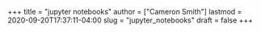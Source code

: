 +++
title = "jupyter notebooks"
author = ["Cameron Smith"]
lastmod = 2020-09-20T17:37:11-04:00
slug = "jupyter_notebooks"
draft = false
+++
